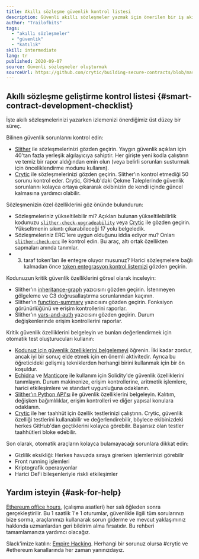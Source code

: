 ```yaml
---
title: Akıllı sözleşme güvenlik kontrol listesi
description: Güvenli akıllı sözleşmeler yazmak için önerilen bir iş akışı
author: "Trailofbits"
tags:
  - "akıllı sözleşmeler"
  - "güvenlik"
  - "katılık"
skill: intermediate
lang: tr
published: 2020-09-07
source: Güvenli sözleşmeler oluşturmak
sourceUrl: https://github.com/crytic/building-secure-contracts/blob/master/development-guidelines/workflow.md
---
```


## Akıllı sözleşme geliştirme kontrol listesi {#smart-contract-development-checklist}

İşte akıllı sözleşmelerinizi yazarken izlemenizi önerdiğimiz üst düzey bir süreç.

Bilinen güvenlik sorunlarını kontrol edin:

- [Slither](https://github.com/crytic/slither) ile sözleşmelerinizi gözden geçirin. Yaygın güvenlik açıkları için 40'tan fazla yerleşik algılayıcıya sahiptir. Her girişte yeni kodla çalıştırın ve temiz bir rapor aldığından emin olun (veya belirli sorunları susturmak için önceliklendirme modunu kullanın).
- [Crytic](https://crytic.io/) ile sözleşmelerinizi gözden geçirin. Slither'ın kontrol etmediği 50 sorunu kontrol eder. Crytic, GitHub'daki Çekme Taleplerinde güvenlik sorunlarını kolayca ortaya çıkararak ekibinizin de kendi içinde güncel kalmasına yardımcı olabilir.

Sözleşmenizin özel özelliklerini göz önünde bulundurun:

- Sözleşmeleriniz yükseltilebilir mi? Açıkları bulunan yükseltilebilirlik kodunuzu [`slither-check-upgradeability`](https://github.com/crytic/slither/wiki/Upgradeability-Checks) veya [Crytic](https://blog.trailofbits.com/2020/06/12/upgradeable-contracts-made-safer-with-crytic/) ile gözden geçirin. Yükseltmenin sıkıntı çıkarabileceği 17 yolu belgeledik.
- Sözleşmeleriniz ERC'lere uygun olduğunu iddia ediyor mu? Onları [`slither-check-erc`](https://github.com/crytic/slither/wiki/ERC-Conformance) ile kontrol edin. Bu araç, altı ortak özellikten sapmaları anında tanımlar.
- 3. taraf token'ları ile entegre oluyor musunuz? Harici sözleşmelere bağlı kalmadan önce [token entegrasyon kontrol listemizi](/developers/tutorials/token-integration-checklist/) gözden geçirin.

Kodunuzun kritik güvenlik özelliklerini görsel olarak inceleyin:

- Slither'ın [inheritance-graph](https://github.com/trailofbits/slither/wiki/Printer-documentation#inheritance-graph) yazıcısını gözden geçirin. İstenmeyen gölgeleme ve C3 doğrusallaştırma sorunlarından kaçının.
- Slither'ın [function-summary](https://github.com/trailofbits/slither/wiki/Printer-documentation#function-summary) yazıcısını gözden geçirin. Fonksiyon görünürlüğünü ve erişim kontrollerini raporlar.
- Slither'ın [vars-and-auth](https://github.com/trailofbits/slither/wiki/Printer-documentation#variables-written-and-authorization) yazıcısını gözden geçirin. Durum değişkenlerinde erişim kontrollerini raporlar.

Kritik güvenlik özelliklerini belgeleyin ve bunları değerlendirmek için otomatik test oluşturucuları kullanın:

- [Kodunuz için güvenlik özelliklerini belgelemeyi](/developers/tutorials/guide-to-smart-contract-security-tools/) öğrenin. İlki kadar zordur, ancak iyi bir sonuç elde etmek için en önemli aktivitedir. Ayrıca bu öğreticideki gelişmiş tekniklerden herhangi birini kullanmak için bir ön koşuldur.
- [Echidna](https://github.com/crytic/echidna) ve [Manticore](https://manticore.readthedocs.io/en/latest/verifier.html) ile kullanım için Solidity'de güvenlik özelliklerini tanımlayın. Durum makinenize, erişim kontrollerine, aritmetik işlemlere, harici etkileşimlere ve standart uygunluğuna odaklanın.
- [Slither'ın Python API'sı](/developers/tutorials/how-to-use-slither-to-find-smart-contract-bugs/) ile güvenlik özelliklerini belgeleyin. Kalıtım, değişken bağımlılıklar, erişim kontrolleri ve diğer yapısal konulara odaklanın.
- [Crytic](https://crytic.io) ile her taahhüt için özellik testlerinizi çalıştırın. Crytic, güvenlik özelliği testlerini kullanabilir ve değerlendirebilir, böylece ekibinizdeki herkes GitHub'dan geçtiklerini kolayca görebilir. Başarısız olan testler taahhütleri bloke edebilir.

Son olarak, otomatik araçların kolayca bulamayacağı sorunlara dikkat edin:

- Gizlilik eksikliği: Herkes havuzda sıraya girerken işlemlerinizi görebilir
- Front running işlemleri
- Kriptografik operasyonlar
- Harici DeFi bileşenleriyle riskli etkileşimler

## Yardım isteyin {#ask-for-help}

[Ethereum office hours](https://calendly.com/dan-trailofbits/ethereum-office-hours), (çalışma asatleri) her salı öğleden sonra gerçekleştirilir. Bu 1 saatlik 1'e 1 oturumlar, güvenlikle ilgili tüm sorularınızı bize sorma, araçlarımızı kullanarak sorun giderme ve mevcut yaklaşımınız hakkında uzmanlardan geri bildirim alma fırsatıdır. Bu rehberi tamamlamanıza yardımcı olacağız.

Slack'imize katılın: [Empire Hacking](https://join.slack.com/t/empirehacking/shared_invite/zt-h97bbrj8-1jwuiU33nnzg67JcvIciUw). Herhangi bir sorunuz olursa #crytic ve #ethereum kanallarında her zaman yanınızdayız.
